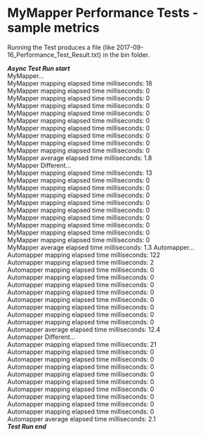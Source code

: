 # MyMapper Performance Tests - sample metrics

Running the Test produces a file (like 2017-09-16_Performance_Test_Result.txt) in the bin folder.<br />

*********Async Test Run start*********<br>
MyMapper...<br>
MyMapper mapping elapsed time milliseconds: 18<br>
MyMapper mapping elapsed time milliseconds: 0<br>
MyMapper mapping elapsed time milliseconds: 0<br>
MyMapper mapping elapsed time milliseconds: 0<br>
MyMapper mapping elapsed time milliseconds: 0<br>
MyMapper mapping elapsed time milliseconds: 0<br>
MyMapper mapping elapsed time milliseconds: 0<br>
MyMapper mapping elapsed time milliseconds: 0<br>
MyMapper mapping elapsed time milliseconds: 0<br>
MyMapper mapping elapsed time milliseconds: 0<br>
MyMapper average elapsed time milliseconds: 1.8<br>
MyMapper Different...<br>
MyMapper mapping elapsed time milliseconds: 13<br>
MyMapper mapping elapsed time milliseconds: 0<br>
MyMapper mapping elapsed time milliseconds: 0<br>
MyMapper mapping elapsed time milliseconds: 0<br>
MyMapper mapping elapsed time milliseconds: 0<br>
MyMapper mapping elapsed time milliseconds: 0<br>
MyMapper mapping elapsed time milliseconds: 0<br>
MyMapper mapping elapsed time milliseconds: 0<br>
MyMapper mapping elapsed time milliseconds: 0<br>
MyMapper mapping elapsed time milliseconds: 0<br>
MyMapper average elapsed time milliseconds: 1.3
Automapper...<br>
Automapper mapping elapsed time milliseconds: 122<br>
Automapper mapping elapsed time milliseconds: 2<br>
Automapper mapping elapsed time milliseconds: 0<br>
Automapper mapping elapsed time milliseconds: 0<br>
Automapper mapping elapsed time milliseconds: 0<br>
Automapper mapping elapsed time milliseconds: 0<br>
Automapper mapping elapsed time milliseconds: 0<br>
Automapper mapping elapsed time milliseconds: 0<br>
Automapper mapping elapsed time milliseconds: 0<br>
Automapper mapping elapsed time milliseconds: 0<br>
Automapper average elapsed time milliseconds: 12.4<br>
Automapper Different...<br>
Automapper mapping elapsed time milliseconds: 21<br>
Automapper mapping elapsed time milliseconds: 0<br>
Automapper mapping elapsed time milliseconds: 0<br>
Automapper mapping elapsed time milliseconds: 0<br>
Automapper mapping elapsed time milliseconds: 0<br>
Automapper mapping elapsed time milliseconds: 0<br>
Automapper mapping elapsed time milliseconds: 0<br>
Automapper mapping elapsed time milliseconds: 0<br>
Automapper mapping elapsed time milliseconds: 0<br>
Automapper mapping elapsed time milliseconds: 0<br>
Automapper average elapsed time milliseconds: 2.1<br>
*********Test Run end*********